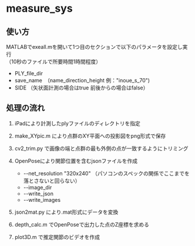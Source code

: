 # measure_sys

## 使い方
MATLABでexeall.mを開いて1つ目のセクションで以下のパラメータを設定し実行  
（10秒のファイルで所要時間1時間程度）
- PLY_file_dir
- save_name　（name_direction_height 例："inoue_s_70")
- SIDE （矢状面計測の場合はtrue 前後からの場合はfalse）

## 処理の流れ
1. iPadにより計測したplyファイルのディレクトリを指定
2. make_XYpic.m により点群のXY平面への投影図をpng形式で保存
3. cv2_trim.py で画像の端と点群の最も外側の点が一致するようにトリミング
4. OpenPoseにより関節位置を含むjsonファイルを作成
    - --net_resolution "320x240" （パソコンのスペックの関係でここまでを落とさないと回らない）
    - --image_dir
    - --write_json
    - --write_images

5. json2mat.py により.mat形式にデータを変換
6. depth_calc.m でOpenPoseで出力した点のZ座標を求める
7. plot3D.m で推定関節のビデオを作成